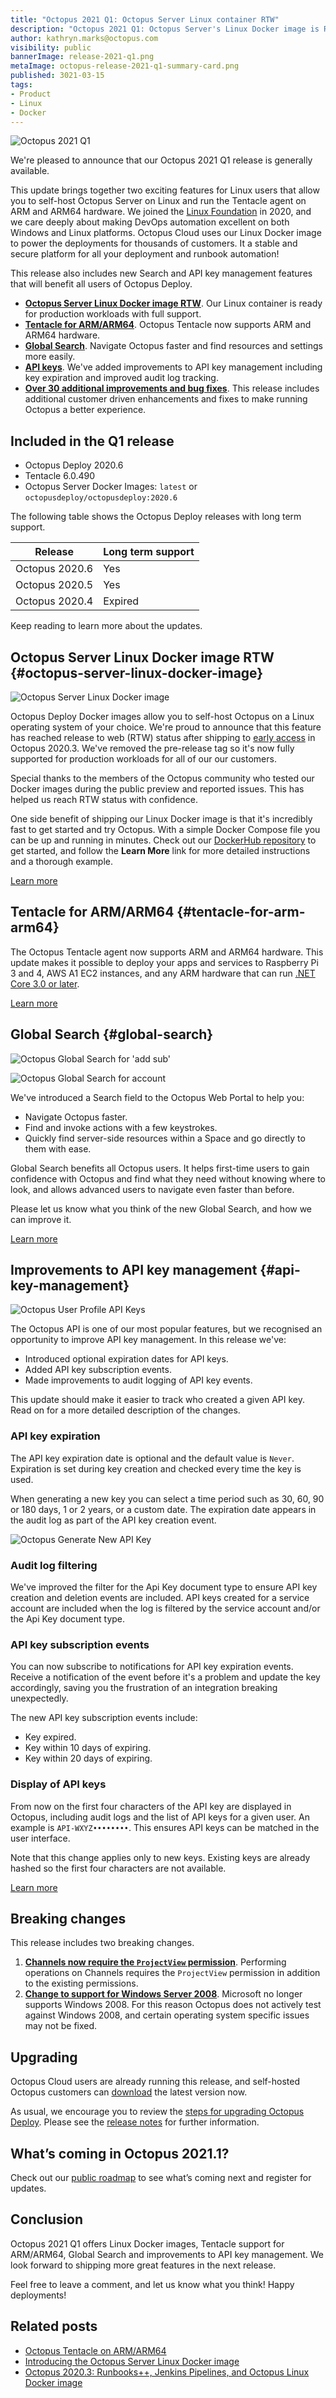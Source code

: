 ```yaml
---
title: "Octopus 2021 Q1: Octopus Server Linux container RTW"
description: "Octopus 2021 Q1: Octopus Server's Linux Docker image is Released to Web (RTW), Tentacle for ARM/ARM64, Global Search and API key management improvements."
author: kathryn.marks@octopus.com
visibility: public
bannerImage: release-2021-q1.png
metaImage: octopus-release-2021-q1-summary-card.png
published: 3021-03-15
tags:
- Product
- Linux
- Docker
---
```


![Octopus 2021 Q1](release-2021-q1.png)

We're pleased to announce that our Octopus 2021 Q1 release is generally available.

This update brings together two exciting features for Linux users that allow you to self-host Octopus Server on Linux and run the Tentacle agent on ARM and ARM64 hardware. We joined the [Linux Foundation](https://www.linuxfoundation.org/en/join/members/) in 2020, and we care deeply about making DevOps automation excellent on both Windows and Linux platforms. Octopus Cloud uses our Linux Docker image to power the deployments for thousands of customers. It a stable and secure platform for all your deployment and runbook automation!

This release also includes new Search and API key management features that will benefit all users of Octopus Deploy.

* **[Octopus Server Linux Docker image RTW](blog/2021-03/octopus-release-2021-q1/index.md#octopus-server-linux-docker-image)**. Our Linux container is ready for production workloads with full support.
* **[Tentacle for ARM/ARM64](blog/2021-03/octopus-release-2021-q1/index.md#tentacle-for-arm-arm64)**. Octopus Tentacle now supports ARM and ARM64 hardware.
* **[Global Search](blog/2021-03/octopus-release-2021-q1/index.md#global-search)**. Navigate Octopus faster and find resources and settings more easily.  
* **[API keys](blog/2021-03/octopus-release-2021-q1/index.md#api-key-management)**. We've added improvements to API key management including key expiration and improved audit log tracking.
* **[Over 30 additional improvements and bug fixes](https://octopus.com/downloads/whatsnew/2020.6)**. This release includes additional customer driven enhancements and fixes to make running Octopus a better experience.

## Included in the Q1 release

* Octopus Deploy 2020.6
* Tentacle 6.0.490
* Octopus Server Docker Images: `latest` or `octopusdeploy/octopusdeploy:2020.6`

The following table shows the Octopus Deploy releases with long term support. 

| Release               | Long term support           |
| --------------------- | --------------------------- |
| Octopus 2020.6        | Yes                         |
| Octopus 2020.5        | Yes                         |
| Octopus 2020.4        | Expired                     |

Keep reading to learn more about the updates.

## Octopus Server Linux Docker image RTW {#octopus-server-linux-docker-image}

![Octopus Server Linux Docker image](octopus-linux-image.png "width=500")

Octopus Deploy Docker images allow you to self-host Octopus on a Linux operating system of your choice. We're proud to announce that this feature has reached release to web (RTW) status after shipping to [early access](https://octopus.com/blog/octopus-release-2020-3) in Octopus 2020.3. We've removed the pre-release tag so it's now fully supported for production workloads for all of our our customers.

Special thanks to the members of the Octopus community who tested our Docker images during the public preview and reported issues. This has helped us reach RTW status with confidence.

One side benefit of shipping our Linux Docker image is that it's incredibly fast to get started and try Octopus. With a simple Docker Compose file you can be up and running in minutes. Check out our [DockerHub repository](https://hub.docker.com/r/octopusdeploy/octopusdeploy) to get started, and follow the **Learn More** link for more detailed instructions and a thorough example.

[Learn more](https://octopus.com/blog/introducing-linux-docker-image)

## Tentacle for ARM/ARM64 {#tentacle-for-arm-arm64}

The Octopus Tentacle agent now supports ARM and ARM64 hardware. This update makes it possible to deploy your apps and services to Raspberry Pi 3 and 4, AWS A1 EC2 instances, and any ARM hardware that can run [.NET Core 3.0 or later](https://devblogs.microsoft.com/dotnet/announcing-net-core-3-0/#platform-support).

[Learn more](https://octopus.com/blog/tentacle-on-arm)

## Global Search {#global-search}

![Octopus Global Search for 'add sub'](global-search-add-sub.png "width=500")

![Octopus Global Search for account](global-search-account.png "width=500")

We've introduced a Search field to the Octopus Web Portal to help you:

* Navigate Octopus faster.
* Find and invoke actions with a few keystrokes.
* Quickly find server-side resources within a Space and go directly to them with ease. 

Global Search benefits all Octopus users. It helps first-time users to gain confidence with Octopus and find what they need without knowing where to look, and allows advanced users to navigate even faster than before.

Please let us know what you think of the new Global Search, and how we can improve it.

[Learn more](https://github.com/OctopusDeploy/Issues/issues/6703)

## Improvements to API key management {#api-key-management}

![Octopus User Profile API Keys](my-api-keys.png "width=500")

The Octopus API is one of our most popular features, but we recognised an opportunity to improve API key management. In this release we've: 

* Introduced optional expiration dates for API keys.
* Added API key subscription events.
* Made improvements to audit logging of API key events.

This update should make it easier to track who created a given API key. Read on for a more detailed description of the changes.

### API key expiration ###

The API key expiration date is optional and the default value is `Never`. Expiration is set during key creation and checked every time the key is used.

When generating a new key you can select a time period such as 30, 60, 90 or 180 days, 1 or 2 years, or a custom date. The expiration date appears in the audit log as part of the API key creation event.

![Octopus Generate New API Key](generate-new-api-key.png "width=500")

### Audit log filtering ###

We've improved the filter for the Api Key document type to ensure API key creation and deletion events are included. API keys created for a service account are included when the log is filtered by the service account and/or the Api Key document type.

### API key subscription events ###

You can now subscribe to notifications for API key expiration events. Receive a notification of the event before it's a problem and update the key accordingly, saving you the frustration of an integration breaking unexpectedly.

The new API key subscription events include:

* Key expired.
* Key within 10 days of expiring.
* Key within 20 days of expiring.

### Display of API keys ###

From now on the first four characters of the API key are displayed in Octopus, including audit logs and the list of API keys for a given user. An example is `API-WXYZ••••••••`. This ensures API keys can be matched in the user interface.

Note that this change applies only to new keys. Existing keys are already hashed so the first four characters are not available.

[Learn more](https://octopus.com/docs/octopus-rest-api/how-to-create-an-api-key)

## Breaking changes

This release includes two breaking changes.

1. **[Channels now require the `ProjectView` permission](https://github.com/OctopusDeploy/Issues/issues/6690)**. Performing operations on Channels requires the `ProjectView` permission in addition to the existing permissions. 
2. **[Change to support for Windows Server 2008](https://octopus.com/docs/infrastructure/deployment-targets/windows-targets/requirements)**. Microsoft no longer supports Windows 2008. For this reason Octopus does not actively test against Windows 2008, and certain operating system specific issues may not be fixed.

## Upgrading

Octopus Cloud users are already running this release, and self-hosted Octopus customers can [download](https://octopus.com/downloads/2020.6.0) the latest version now.  

As usual, we encourage you to review the [steps for upgrading Octopus Deploy](https://octopus.com/docs/administration/upgrading). Please see the [release notes](https://octopus.com/downloads/compare?to=2020.6.0) for further information.

## What’s coming in Octopus 2021.1?

Check out our [public roadmap](https://octopus.com/roadmap) to see what’s coming next and register for updates.

## Conclusion

Octopus 2021 Q1 offers Linux Docker images, Tentacle support for ARM/ARM64, Global Search and improvements to API key management. We look forward to shipping more great features in the next release.

Feel free to leave a comment, and let us know what you think! Happy deployments!

## Related posts

* [Octopus Tentacle on ARM/ARM64](https://octopus.com/blog/tentacle-on-arm)
* [Introducing the Octopus Server Linux Docker image](https://octopus.com/blog/introducing-linux-docker-image)
* [Octopus 2020.3: Runbooks++, Jenkins Pipelines, and Octopus Linux Docker image](https://octopus.com/blog/octopus-release-2020-3)
